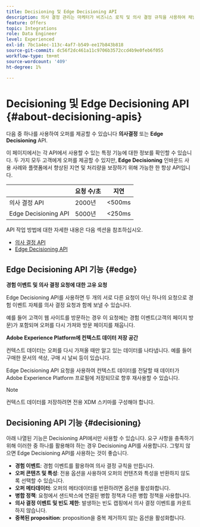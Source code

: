 ```yaml
---
title: Decisioning 및 Edge Decisioning API
description: 의사 결정 관리는 마케터가 비즈니스 로직 및 의사 결정 규칙을 사용하여 채널 및 애플리케이션에서 개인화된 최종 사용자 오퍼 경험을 만들고 전달할 수 있도록 해주는 서비스 및 UI 프로그램 컬렉션입니다.
feature: Offers
topic: Integrations
role: Data Engineer
level: Experienced
exl-id: 7bc1a4ec-113c-4af7-b549-ee17b843b818
source-git-commit: dc56f2dc461a11c9706b3572ccd4b9e0feb6f055
workflow-type: tm+mt
source-wordcount: '409'
ht-degree: 1%

---
```


# Decisioning 및 Edge Decisioning API {#about-decisioning-apis}

다음 중 하나를 사용하여 오퍼를 제공할 수 있습니다 **의사결정** 또는 **Edge Decisioning** API.

이 페이지에서는 각 API에서 사용할 수 있는 특정 기능에 대한 정보를 확인할 수 있습니다. 두 가지 모두 고객에게 오퍼를 제공할 수 있지만, **Edge Decisioning** 인바운드 사용 사례와 플랫폼에서 향상된 지연 및 처리량을 보장하기 위해 가능한 한 항상 API입니다.

|  | 요청 수/초 | 지연 |
|---|---|---|
| 의사 결정 API | 2000년 | &lt;500ms |
| Edge Decisioning API | 5000년 | &lt;250ms |

API 작업 방법에 대한 자세한 내용은 다음 섹션을 참조하십시오.
* [의사 결정 API](decisioning-api.md)
* [Edge Decisioning API](edge-decisioning-api.md)

## Edge Decisioning API 기능 {#edge}

**경험 이벤트 및 의사 결정 요청에 대한 고유 요청**

Edge Decisioning API를 사용하면 두 개의 서로 다른 요청이 아닌 하나의 요청으로 경험 이벤트 자체를 의사 결정 요청과 함께 보낼 수 있습니다.

예를 들어 고객이 웹 사이트를 방문하는 경우 이 요청에는 경험 이벤트(고객의 페이지 방문)가 포함되며 오퍼를 다시 가져와 방문 페이지를 채웁니다.

**Adobe Experience Platform에 컨텍스트 데이터 저장 공간**

컨텍스트 데이터는 오퍼를 다시 가져올 때만 알고 있는 데이터를 나타냅니다. 예를 들어 구매한 문서의 색상, 구매 시 날씨 등이 있습니다.

Edge Decisioning API 요청을 사용하여 컨텍스트 데이터를 전달할 때 데이터가 Adobe Experience Platform 프로필에 저장되므로 향후 재사용할 수 있습니다.

>[!NOTE]
>
>컨텍스트 데이터를 저장하려면 전용 XDM 스키마를 구성해야 합니다.

## Decisioning API 기능 {#decisioning}

아래 나열된 기능은 Decisioning API에서만 사용할 수 있습니다. 요구 사항을 충족하기 위해 이러한 중 하나를 활용해야 하는 경우 Decisioning API를 사용합니다. 그렇지 않으면 Edge Decisioning API를 사용하는 것이 좋습니다.

* **경험 이벤트**: 경험 이벤트를 활용하여 의사 결정 규칙을 만듭니다.
* **오퍼 콘텐츠 및 특성**: 전용 옵션을 사용하여 오퍼의 컨텐츠와 특성을 반환하지 않도록 선택할 수 있습니다.
* **오퍼 메타데이터**: 오퍼의 메타데이터를 반환하려면 옵션을 활성화합니다.
* **병합 정책**: 요청에서 샌드박스에 연결된 병합 정책과 다른 병합 정책을 사용합니다.
* **의사 결정 이벤트 및 빈도 제한**: 발생하는 빈도 캡핑에서 의사 결정 이벤트를 카운트하지 않습니다.
* **중복된 proposition**: proposition을 중복 제거하지 않는 옵션을 활성화합니다.
